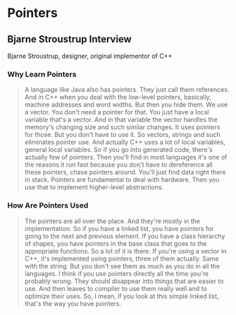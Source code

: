 # Pointers

## Bjarne Stroustrup Interview

Bjarne Stroustrup, designer, original implementor of C++

### Why Learn Pointers

> A language like Java also has pointers. They just call them references. And
> in C++ when you deal with the low-level pointers, basically, machine
> addresses and word widths. But then you hide them. We use a vector. You don't
> need a pointer for that. You just have a local variable that's a vector. And
> in that variable the vector handles the memory's changing size and such
> similar changes. It uses pointers for those. But you don't have to use it. So
> vectors, strings and such eliminates pointer use. And actually C++ uses a lot
> of local variables, general local variables. So if you go into generated
> code, there's actually few of pointers. Then you'll find in most languages
> it's one of the reasons it run fast because you don't have to dereference all
> these pointers, chase pointers around. You'll just find data right there in
> stack. Pointers are fundamental to deal with hardware. Then you use that to
> implement higher-level abstractions.

### How Are Pointers Used

> The pointers are all over the place. And they're mostly in the
> implementation. So if you have a linked list, you have pointers for going to
> the next and previous element. If you have a class hierarchy of shapes, you
> have pointers in the base class that goes to the appropriate functions. So a
> lot of it is there. If you're using a vector in C++, it's implemented using
> pointers, three of them actually. Same with the string. But you don't see
> them as much as you do in all the languages. I think if you use pointers
> directly all the time you're probably wrong. They should disappear into
> things that are easier to use. And then leaves to compiler to use them really
> well and to optimize their uses. So, I mean, if you look at this simple
> linked list, that's the way you have pointers.
